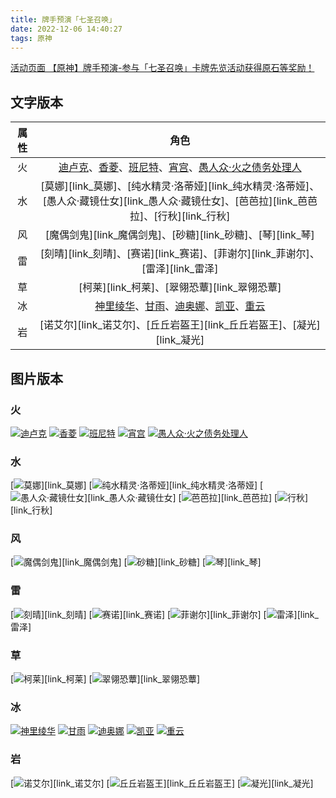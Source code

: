 ```yaml
---
title: 牌手预演「七圣召唤」
date: 2022-12-06 14:40:27
tags: 原神
---
```

[活动页面 【原神】牌手预演-参与「七圣召唤」卡牌先览活动获得原石等奖励！](https://webstatic.mihoyo.com/ys/event/e20221205-card-cnhdui/index.html)

## 文字版本 ##

| 属性 | 角色 |
|:---:|:---:|
| 火 | [迪卢克][link_迪卢克]、[香菱][link_香菱]、[班尼特][link_班尼特]、[宵宫][link_宵宫]、[愚人众·火之债务处理人][link_愚人众·火之债务处理人] |
| 水 | [莫娜][link_莫娜]、[纯水精灵·洛蒂娅][link_纯水精灵·洛蒂娅]、[愚人众·藏镜仕女][link_愚人众·藏镜仕女]、[芭芭拉][link_芭芭拉]、[行秋][link_行秋] |
| 风 | [魔偶剑鬼][link_魔偶剑鬼]、[砂糖][link_砂糖]、[琴][link_琴] |
| 雷 | [刻晴][link_刻晴]、[赛诺][link_赛诺]、[菲谢尔][link_菲谢尔]、[雷泽][link_雷泽] |
| 草 | [柯莱][link_柯莱]、[翠翎恐蕈][link_翠翎恐蕈] |
| 冰 | [神里绫华][link_神里绫华]、[甘雨][link_甘雨]、[迪奥娜][link_迪奥娜]、[凯亚][link_凯亚]、[重云][link_重云] |
| 岩 | [诺艾尔][link_诺艾尔]、[丘丘岩盔王][link_丘丘岩盔王]、[凝光][link_凝光] |

## 图片版本 ##

### 火 ###
[![迪卢克][img_迪卢克]][link_迪卢克]
[![香菱][img_香菱]][link_香菱]
[![班尼特][img_班尼特]][link_班尼特]
[![宵宫][img_宵宫]][link_宵宫]
[![愚人众·火之债务处理人][img_愚人众·火之债务处理人]][link_愚人众·火之债务处理人]

### 水 ###
[![莫娜][img_莫娜]][link_莫娜]
[![纯水精灵·洛蒂娅][img_纯水精灵·洛蒂娅]][link_纯水精灵·洛蒂娅]
[![愚人众·藏镜仕女][img_愚人众·藏镜仕女]][link_愚人众·藏镜仕女]
[![芭芭拉][img_芭芭拉]][link_芭芭拉]
[![行秋][img_行秋]][link_行秋]

### 风 ###
[![魔偶剑鬼][img_魔偶剑鬼]][link_魔偶剑鬼]
[![砂糖][img_砂糖]][link_砂糖]
[![琴][img_琴]][link_琴]

### 雷 ###
[![刻晴][img_刻晴]][link_刻晴]
[![赛诺][img_赛诺]][link_赛诺]
[![菲谢尔][img_菲谢尔]][link_菲谢尔]
[![雷泽][img_雷泽]][link_雷泽]

### 草 ###
[![柯莱][img_柯莱]][link_柯莱]
[![翠翎恐蕈][img_翠翎恐蕈]][link_翠翎恐蕈]

### 冰 ###
[![神里绫华][img_神里绫华]][link_神里绫华]
[![甘雨][img_甘雨]][link_甘雨]
[![迪奥娜][img_迪奥娜]][link_迪奥娜]
[![凯亚][img_凯亚]][link_凯亚]
[![重云][img_重云]][link_重云]

### 岩 ###
[![诺艾尔][img_诺艾尔]][link_诺艾尔]
[![丘丘岩盔王][img_丘丘岩盔王]][link_丘丘岩盔王]
[![凝光][img_凝光]][link_凝光]


[img_迪卢克]:https://upload-static.hoyoverse.com/event/2022/12/06/855673432/0fb21b4f697e319bbf644f844b8642b7_7665236662918081796.jpeg
[img_香菱]:https://upload-static.hoyoverse.com/event/2022/12/06/855673432/f2261718005a7c7a98dca9f815be1ea7_9145625131288473140.jpeg
[img_班尼特]:https://upload-static.hoyoverse.com/event/2022/12/06/855673432/f1711f43a13e0643e270b5e56b66cf32_2038261469606089487.jpeg
[img_宵宫]:https://upload-static.hoyoverse.com/event/2022/12/06/855673432/4acf7e67d93eef7ff38e702b2ccddbd9_3510467957068615602.jpeg
[img_愚人众·火之债务处理人]:https://upload-static.hoyoverse.com/event/2022/12/06/855673432/048657a53e103e2e9d6dbdd7d3ae9c3e_8060902254719146339.jpeg

[img_莫娜]:莫娜
[img_纯水精灵·洛蒂娅]:纯水精灵·洛蒂娅
[img_愚人众·藏镜仕女]:愚人众·藏镜仕女
[img_芭芭拉]:芭芭拉
[img_行秋]:行秋

[img_魔偶剑鬼]:魔偶剑鬼
[img_砂糖]:砂糖
[img_琴]:琴

[img_刻晴]:刻晴
[img_赛诺]:赛诺
[img_菲谢尔]:菲谢尔
[img_雷泽]:雷泽

[img_柯莱]:柯莱
[img_翠翎恐蕈]:翠翎恐蕈

[img_神里绫华]:https://upload-static.hoyoverse.com/event/2022/12/06/855673432/c5324f3914e896227fde5122d51062c0_4253578054337006744.jpeg
[img_甘雨]:https://upload-static.hoyoverse.com/event/2022/12/06/855673432/8281a03e7696e2b125bc5dc679312d30_7359009532106151006.jpeg
[img_迪奥娜]:https://upload-static.hoyoverse.com/event/2022/12/06/855673432/b058d80cac5be4ae17f640972f7e486c_396213560781152890.jpeg
[img_凯亚]:https://upload-static.hoyoverse.com/event/2022/12/06/855673432/b5544e5a804dfc0a83be926b3f4ce41d_7356985451331427502.jpeg
[img_重云]:https://upload-static.hoyoverse.com/event/2022/12/06/855673432/cbcb347d99d05c04ddedebfbba25da00_8044111406238194044.jpeg

[img_诺艾尔]:诺艾尔
[img_丘丘岩盔王]:丘丘岩盔王
[img_凝光]:凝光

[link_迪卢克]:https://hoyo.link/85l8BBAd?giftType=give&shareCode=MThsOkdBRUdJMkcxRE4=&utm_source=share&utm_medium=native&utm_campaign=web
[link_香菱]:https://hoyo.link/85l8BBAd?giftType=give&shareCode=MThtOkdBRUdJMkcxRE4=&utm_source=share&utm_medium=native&utm_campaign=web
[link_班尼特]:https://hoyo.link/85l8BBAd?giftType=give&shareCode=MThuOkdBRUdJMkcxRE4=&utm_source=share&utm_medium=native&utm_campaign=web
[link_宵宫]:https://hoyo.link/85l8BBAd?giftType=give&shareCode=MThwOkdBRUdJMkcxRE4=&utm_source=share&utm_medium=native&utm_campaign=web
[link_愚人众·火之债务处理人]:https://hoyo.link/85l8BBAd?giftType=give&shareCode=Mjd0OkdBRUdJMkcxRE4=&utm_source=share&utm_medium=native&utm_campaign=web
<!--
[link_莫娜]:莫娜
[link_纯水精灵·洛蒂娅]:纯水精灵·洛蒂娅
[link_愚人众·藏镜仕女]:愚人众·藏镜仕女
[link_芭芭拉]:芭芭拉
[link_行秋]:行秋
[link_魔偶剑鬼]:魔偶剑鬼
[link_砂糖]:砂糖
[link_琴]:琴
[link_刻晴]:刻晴
[link_赛诺]:赛诺
[link_菲谢尔]:菲谢尔
[link_雷泽]:雷泽
[link_柯莱]:柯莱
[link_翠翎恐蕈]:翠翎恐蕈
-->

[link_神里绫华]:https://hoyo.link/85l8BBAd?giftType=give&shareCode=MTJoOkdBRUdJMkcxRE4=&utm_source=share&utm_medium=native&utm_campaign=web
[link_甘雨]:https://hoyo.link/85l8BBAd?giftType=give&shareCode=MTJkOkdBRUdJMkcxRE4=&utm_source=share&utm_medium=native&utm_campaign=web
[link_迪奥娜]:https://hoyo.link/85l8BBAd?giftType=give&shareCode=MTJlOkdBRUdJMkcxRE4=&utm_source=share&utm_medium=native&utm_campaign=web
[link_凯亚]:https://hoyo.link/85l8BBAd?giftType=give&shareCode=MTJmOkdBRUdJMkcxRE4=&utm_source=share&utm_medium=native&utm_campaign=web
[link_重云]:https://hoyo.link/85l8BBAd?giftType=give&shareCode=MTJnOkdBRUdJMkcxRE4=&utm_source=share&utm_medium=native&utm_campaign=web

<!--
[link_诺艾尔]:诺艾尔
[link_丘丘岩盔王]:丘丘岩盔王
[link_凝光]:凝光
-->